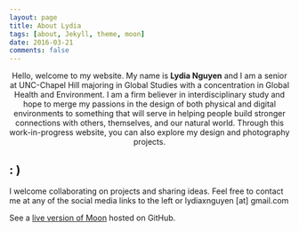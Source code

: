 ```yaml
---
layout: page
title: About Lydia
tags: [about, Jekyll, theme, moon]
date: 2016-03-21
comments: false
---
```

    
<center> Hello, welcome to my website. My name is <b>Lydia Nguyen</b> and I am a senior at UNC-Chapel Hill majoring in Global Studies with a concentration in Global Health and Environment. I am a firm believer in interdisciplinary study and hope to merge my passions in the design of both physical and digital environments to something that will serve in helping people build stronger connections with others, themselves, and our natural world. Through this work-in-progress website, you can also explore my design and photography projects. </center>

## : )

I welcome collaborating on projects and sharing ideas. Feel free to contact me at any of the social media links to the left or
lydiaxnguyen [at] gmail.com


See a [live version of Moon](http://taylantatli.github.io/Moon) hosted on GitHub.

